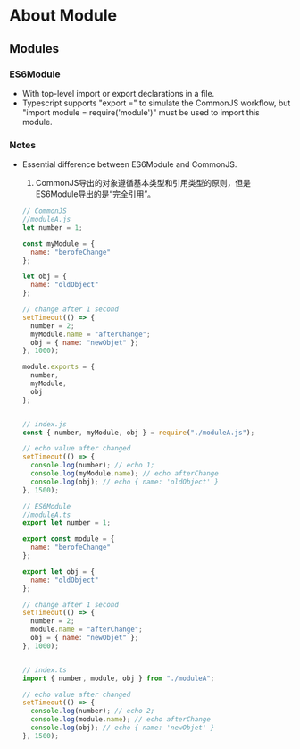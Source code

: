 # About Module



## Modules

### ES6Module

- With top-level import or export declarations in  a file.
- Typescript supports "export =" to simulate the CommonJS workflow, but "import module = require('module')" must be used to import this module.



### Notes

- Essential difference between ES6Module and CommonJS.

  1. CommonJS导出的对象遵循基本类型和引用类型的原则，但是ES6Module导出的是“完全引用”。

  ```javascript
  // CommonJS
  //moduleA.js
  let number = 1;
  
  const myModule = {
    name: "berofeChange"
  };
  
  let obj = {
    name: "oldObject"
  };
  
  // change after 1 second
  setTimeout(() => {
    number = 2;
    myModule.name = "afterChange";
    obj = { name: "newObjet" };
  }, 1000);
  
  module.exports = {
    number,
    myModule,
    obj
  };
  
  
  // index.js
  const { number, myModule, obj } = require("./moduleA.js");
  
  // echo value after changed
  setTimeout(() => {
    console.log(number); // echo 1;
    console.log(myModule.name); // echo afterChange
    console.log(obj); // echo { name: 'oldObject' }
  }, 1500);
  
  ```

  ```javascript
  // ES6Module
  //moduleA.ts
  export let number = 1;
  
  export const module = {
    name: "berofeChange"
  };
  
  export let obj = {
    name: "oldObject"
  };
  
  // change after 1 second
  setTimeout(() => {
    number = 2;
    module.name = "afterChange";
    obj = { name: "newObjet" };
  }, 1000);
  
  
  // index.ts
  import { number, module, obj } from "./moduleA";
  
  // echo value after changed
  setTimeout(() => {
    console.log(number); // echo 2;
    console.log(module.name); // echo afterChange
    console.log(obj); // echo { name: 'newObjet' }
  }, 1500);
  ```
